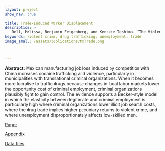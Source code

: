 ```yaml
---
layout: project
show_nav: true

title: Trade-Induced Worker Displacement
description: >
   Dell, Melissa, Benjamin Feigenberg, and Kensuke Teshima. “The Violent Consequences of Trade-Induced Worker Displacement in Mexico.” *American Economic Review: Insights* 1, no. 1 (2019): 43-58. [Paper](https://scholar.harvard.edu/files/dell/files/aeri-2018-0063-manuscript.pdf); [Appendix](https://scholar.harvard.edu/files/dell/files/aeri-2018-0063-appendix.pdf); [Data files](https://scholar.harvard.edu/files/dell/files/aeri-2018-0063-replication.zip)
keywords: violent crime, drug trafficking, unemployment, trade
image_small: /assets/publications/MxTrade.png



---
```




**Abstract:** Mexican manufacturing job loss induced by competition with China increases cocaine trafficking and violence, particularly in municipalities with transnational criminal organizations. When it becomes more lucrative to traffic drugs because changes in local labor markets lower the opportunity cost of criminal employment, criminal organizations plausibly fight to gain control. The evidence supports a Becker-style model in which the elasticity between legitimate and criminal employment is particularly high where criminal organizations lower illicit job search costs, where the drug trade implies higher pecuniary returns to violent crime, and where unemployment disproportionately affects low-skilled men.



[Paper](https://scholar.harvard.edu/files/dell/files/aeri-2018-0063-manuscript.pdf)

[Appendix](https://scholar.harvard.edu/files/dell/files/aeri-2018-0063-appendix.pdf)

[Data files](https://scholar.harvard.edu/files/dell/files/aeri-2018-0063-replication.zip)

